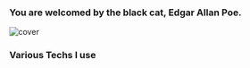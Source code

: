 ###   You are welcomed by the black cat, Edgar Allan Poe.




![cover](https://user-images.githubusercontent.com/100204853/205521404-fca51bf5-af31-47d8-8831-81af5d0ca58f.gif)






### Various Techs I use
